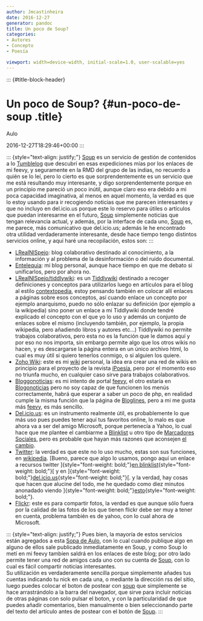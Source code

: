 ```yaml
---
author: Jmcastinheira
date: 2016-12-27
generator: pandoc
title: Un poco de Soup?
categories:
- Autores
- Concepto
- Poesía

viewport: width=device-width, initial-scale=1.0, user-scalable=yes
---
```


::: {#title-block-header}
# Un poco de Soup? {#un-poco-de-soup .title}

Aulo

2016-12-27T18:29:46+00:00
:::

::: {style="text-align: justify;"}
[Soup](http://aulo.soup.io/) es un servicio de gestión de contenidos a
lo [Tumblelog](http://es.wikipedia.org/wiki/Tumblelog) que descubrí en
esas expediciones mías por los enlaces de mi feevy, y seguramente en la
RMD del grupo de las indias, no recuerdo a quién se lo leí, pero lo
cierto es que sorprendentemente es un servicio que me está resultando
muy interesante, y digo sorprendentemente porque en un principio me
pareció un poco inútil, aunque claro eso era debido a mi poca capacidad
imaginativa, al menos en aquel momento, la verdad es que lo estoy usando
para ir recogiendo noticias que me parecen interesantes y que no incluyo
en del.icio.us porque este lo reservo para útiles o artículos que puedan
interesarme en el futuro, [Soup](http://aulo.soup.io/) simplemente
noticias que tengan relevancia actual, y además, por la interface de
cada uno, [Soup](http://aulo.soup.io/) es, me parece, más comunicativo
que del.icio.us; además le he encontrado otra utilidad verdaderamente
interesante, desde hace tiempo tengo distintos servicios online, y aquí
haré una recopilación, estos son:
:::

-   [LRealNlSpejo](http://enteleq1-cp23.wordpresstemporal.com/): blog
    colaborativo destinado al conocimiento, a la información y al
    problema de la desinformación o del ruido documental.
-   [Entelequia](http://entelequia.bligoo.com/): mi blog personal,
    aunque hace tiempo en que me debato si unificarlos, pero por ahora
    no.
-   [LRealNlSpejo/tiddlywiki](http://lrealnlspejo.tiddlyspot.com/index.html):
    es un
    [Tiddlywiki](http://lrealnlspejo.tiddlyspot.com/index.html#TiddlyWiki)
    destinado a recoger definiciones y conceptos para utilizarlos luego
    en artículos para el blog al estilo
    [contextopedia](http://www.deugarte.com/wiki/contextos/Portada),
    estoy pensando también en colocar allí enlaces a páginas sobre esos
    conceptos, así cuando enlace un concepto por ejemplo anarquismo,
    puedo no sólo enlazar su definición (por ejemplo a la wikipedia)
    sino poner un enlace a mi Tiddlywiki donde tendré explicado el
    concepto con el que yo lo uso y además un conjunto de enlaces sobre
    el mismo (incluyendo también, por ejemplo, la propia wikipedia, pero
    añadiendo libros y autores etc...) Tiddlywiki no permite trabajos
    colaborativos, pero esta no es la función que le damos aquí y por
    eso no nos importa, sin embargo permite algo que los otros wikis no
    hacen, y es descargarse la página entera en un único archivo html,
    lo cual es muy útil si quiero tenerlos conmigo, o si alguien los
    quiere.
-   [Zoho Wiki](http://auluses.wiki.zoho.com/): este es mi
    [wiki](http://es.wikipedia.org/wiki/Wiki) personal, la idea era
    crear una red de wikis en principio para el proyecto de la revista
    [iPoesía](http://auluses.wiki.zoho.com/Revista-ipoesia.html&pid=86894000000003043),
    pero por el momento eso no triunfa mucho, en cualquier caso sirve
    para trabajos colaborativos.
-   [Bloggonoticias](http://jmcastinheira.googlepages.com/home): es mi
    intento de portal [feevy](http://www.feevy.com/), el otro estaría en
    [Blogonoticias](http://blogonoticias.t35.com/feevy.php) pero no soy
    capaz de que funcionen los menús correctamente, habrá que esperar a
    saber un poco de php, en realidad cumple la misma función que la
    página de [Bloglines](http://www.bloglines.com/public/Aulo), pero a
    mi me gusta más [feevy](http://www.feevy.com/), es más sencillo.
-   [Del.icio.us](http://del.icio.us/Auluses): es un instrumento
    realmente útil, es probablemente lo que más uso pues puedes tener
    aquí tus favoritos online, lo malo es que ahora va a ser del amigo
    Microsoft, porque pertenecía a Yahoo, lo cual hace que me plantee el
    cambiarme a [Blinklist](http://www.blinklist.com/) u otro tipo de
    [Marcadores
    Sociales](http://es.wikipedia.org/wiki/Marcadores_sociales), pero es
    probable que hayan más razones que aconsejen [el
    cambio](http://www.genbeta.com/2005/12/21-delicious-blinklist-y-furl-marcadores-sociales-a-examen).
-   [Twitter](http://twitter.com/Aulo): la verdad es que este no lo uso
    mucho, estas son sus funciones, en
    [wikipedia](http://es.wikipedia.org/wiki/Twitter). [Bueno, parece
    que algo lo usamos, pongo aquí un enlace a recursos twitter
    ]{style="font-weight: bold;"}[en
    blinklist](http://es.blinklist.com/tag/twitter/){style="font-weight: bold;"}[
    y en
    ]{style="font-weight: bold;"}[del.icio.us](http://del.icio.us/popular/twitter){style="font-weight: bold;"}[.
    y la verdad, hay cosas que hacen que alucine del todo, me he quedado
    como diez minutos anonadado viendo
    ]{style="font-weight: bold;"}[esto](http://twittervision.com/){style="font-weight: bold;"}.
-   [Flickr](http://www.flickr.com/photos/lrealnlspejo/): este es para
    compartir fotos, la verdad es que aunque sólo fuera por la calidad
    de las fotos de los que tienen flickr debe ser muy a tener en
    cuenta, problema también es de yahoo, con lo cual ahora de
    Microsoft.

::: {style="text-align: justify;"}
Pues bien, la mayoría de estos servicios están agregados a esta [Sopa de
Aulo](http://aulo.soup.io/), con lo cual cuando publique algo en alguno
de ellos sale publicado inmediatamente en Soup, y como Soup lo metí en
mi feevy tambíen saldrá en los enlaces de este blog; por otro lado
permite tener una red de amigos cada uno con su cuenta de
[Soup](http://aulo.soup.io/), con lo cual es fácil compartir noticias
interesantes.\
Su utilización es verdaderamente sencilla porque simplemente añades tus
cuentas indicando tu nick en cada una, o mediante la dirección rss del
sitio, luego puedes colocar el boton de postear con
[soup](http://aulo.soup.io/) que simplemente se hace arrastrándolo a la
barra del navegador, que sirve para incluir noticias de otras páginas
con solo pulsar el boton, y con la particularidad de que puedes añadir
comentarios, bien manualmente o bien seleccionando parte del texto del
artículo antes de postear con el botón de [Soup](http://aulo.soup.io/).
:::
